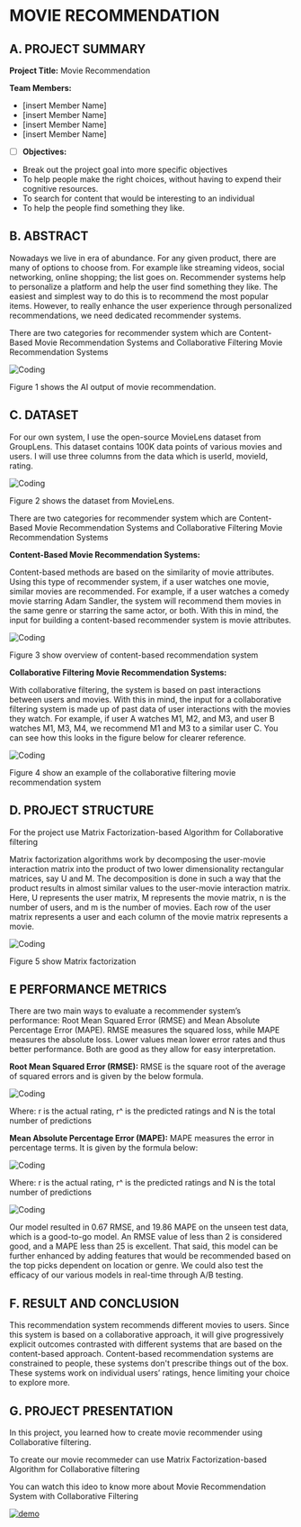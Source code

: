 # MOVIE RECOMMENDATION

## A. PROJECT SUMMARY

**Project Title:** Movie Recommendation

**Team Members:** 
- [insert Member Name]
- [insert Member Name]
- [insert Member Name]
- [insert Member Name]


- [ ] **Objectives:**
- Break out the project goal into more specific objectives
- To help people make the right choices, without having to expend their cognitive resources.
- To search for content that would be interesting to an individual
- To help the people find something they like.


##  B. ABSTRACT 

Nowadays we live in era of abundance. For any given product, there are many of options to choose from. For example like streaming videos, social networking, online shopping; the list goes on. Recommender systems help to personalize a platform and help the user find something they like. The easiest and simplest way to do this is to recommend the most popular items. However, to really enhance the user experience through personalized recommendations, we need dedicated recommender systems.

There are two categories for recommender system which are Content-Based Movie Recommendation Systems and Collaborative Filtering Movie Recommendation Systems

![Coding](https://github.com/Fairuza97/AI/blob/main/movieRecommendation.png)

Figure 1 shows the AI output of movie recommendation.


## C.  DATASET

For our own system, I use the open-source MovieLens dataset from GroupLens. This dataset contains 100K data points of various movies and users.
I will use three columns from the data which is userId, movieId, rating.

![Coding](https://github.com/Fairuza97/AI/blob/main/dataset.JPG)

Figure 2 shows the dataset from MovieLens.

There are two categories for recommender system which are Content-Based Movie Recommendation Systems and Collaborative Filtering Movie Recommendation Systems

**Content-Based Movie Recommendation Systems:** 

Content-based methods are based on the similarity of movie attributes. Using this type of recommender system, if a user watches one movie, similar movies are recommended. For example, if a user watches a comedy movie starring Adam Sandler, the system will recommend them movies in the same genre or starring the same actor, or both. With this in mind, the input for building a content-based recommender system is movie attributes.

![Coding](https://github.com/Fairuza97/AI/blob/main/ContentBased.JPG)

Figure 3 show overview of content-based recommendation system

**Collaborative Filtering Movie Recommendation Systems:** 

With collaborative filtering, the system is based on past interactions between users and movies. With this in mind, the input for a collaborative filtering system is made up of past data of user interactions with the movies they watch.
For example, if user A watches M1, M2, and M3, and user B watches M1, M3, M4, we recommend M1 and M3 to a similar user C. You can see how this looks in the figure below for clearer reference.

![Coding](https://github.com/Fairuza97/AI/blob/main/Collabarative.JPG)

Figure 4 show an example of the collaborative filtering movie recommendation system


## D.   PROJECT STRUCTURE

For the project use Matrix Factorization-based Algorithm for Collaborative filtering

Matrix factorization algorithms work by decomposing the user-movie interaction matrix into the product of two lower dimensionality rectangular matrices, say U and M. The decomposition is done in such a way that the product results in almost similar values to the user-movie interaction matrix. Here, U represents the user matrix, M represents the movie matrix, n is the number of users, and m is the number of movies.
Each row of the user matrix represents a user and each column of the movie matrix represents a movie.

![Coding](https://github.com/Fairuza97/AI/blob/main/matric.JPG)

Figure 5 show Matrix factorization 


## E   PERFORMANCE METRICS

There are two main ways to evaluate a recommender system’s performance: Root Mean Squared Error (RMSE) and Mean Absolute Percentage Error (MAPE). RMSE measures the squared loss, while MAPE measures the absolute loss. Lower values mean lower error rates and thus better performance.
Both are good as they allow for easy interpretation.

**Root Mean Squared Error (RMSE):**
RMSE is the square root of the average of squared errors and is given by the below formula.

![Coding](https://github.com/Fairuza97/AI/blob/main/RMSE.JPG)

Where:
r is the actual rating,
r^ is the predicted ratings and
N is the total number of predictions

**Mean Absolute Percentage Error (MAPE):**
MAPE measures the error in percentage terms. It is given by the formula below:

![Coding](https://github.com/Fairuza97/AI/blob/main/MAPE.JPG)

Where:
r is the actual rating,
r^ is the predicted ratings and
N is the total number of predictions

![Coding](https://github.com/Fairuza97/AI/blob/main/code.JPG)

Our model resulted in 0.67 RMSE, and 19.86 MAPE on the unseen test data, which is a good-to-go model. An RMSE value of less than 2 is considered good, and a MAPE less than 25 is excellent. That said, this model can be further enhanced by adding features that would be recommended based on the top picks dependent on location or genre. We could also test the efficacy of our various models in real-time through A/B testing.


## F.  RESULT AND CONCLUSION

This recommendation system recommends different movies to users. Since this system is based on a collaborative approach, it will give progressively explicit outcomes contrasted with different systems that are based on the content-based approach. Content-based recommendation systems are constrained to people, these systems don't prescribe things out of the box. These systems work on individual users’ ratings, hence limiting your choice to explore more. 


## G.   PROJECT PRESENTATION 

In this project, you learned how to create movie recommender using Collaborative filtering.

To create our movie recommeder can use Matrix Factorization-based Algorithm for Collaborative filtering

You can watch this ideo to know more about Movie Recommendation System with Collaborative Filtering

[![demo](https://img.youtube.com/vi/3ecNC-So0r4/0.jpg)](https://www.youtube.com/watch?v=3ecNC-So0r4)




